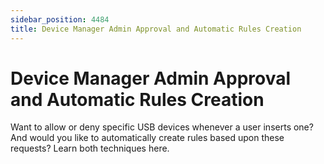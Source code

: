 ```yaml
---
sidebar_position: 4484
title: Device Manager Admin Approval and Automatic Rules Creation
---
```


# Device Manager Admin Approval and Automatic Rules Creation

Want to allow or deny specific USB devices whenever a user inserts one? And would you like to automatically create rules based upon these requests? Learn both techniques here.
